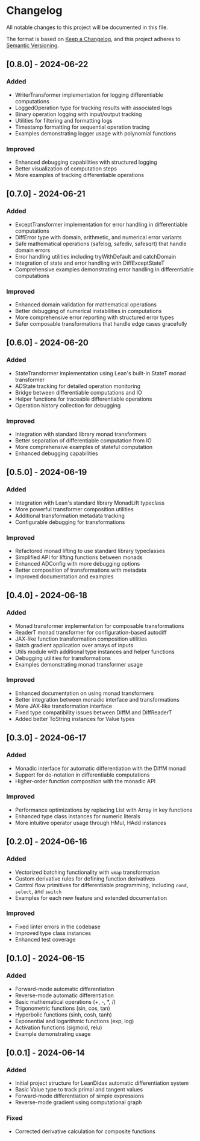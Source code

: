 # Changelog

All notable changes to this project will be documented in this file.

The format is based on [Keep a Changelog](https://keepachangelog.com/en/1.0.0/),
and this project adheres to [Semantic Versioning](https://semver.org/spec/v2.0.0.html).

## [0.8.0] - 2024-06-22

### Added
- WriterTransformer implementation for logging differentiable computations
- LoggedOperation type for tracking results with associated logs
- Binary operation logging with input/output tracking
- Utilities for filtering and formatting logs
- Timestamp formatting for sequential operation tracing
- Examples demonstrating logger usage with polynomial functions

### Improved
- Enhanced debugging capabilities with structured logging
- Better visualization of computation steps
- More examples of tracking differentiable operations

## [0.7.0] - 2024-06-21

### Added
- ExceptTransformer implementation for error handling in differentiable computations
- DiffError type with domain, arithmetic, and numerical error variants
- Safe mathematical operations (safelog, safediv, safesqrt) that handle domain errors
- Error handling utilities including tryWithDefault and catchDomain
- Integration of state and error handling with DiffExceptStateT
- Comprehensive examples demonstrating error handling in differentiable computations

### Improved
- Enhanced domain validation for mathematical operations
- Better debugging of numerical instabilities in computations
- More comprehensive error reporting with structured error types
- Safer composable transformations that handle edge cases gracefully

## [0.6.0] - 2024-06-20

### Added
- StateTransformer implementation using Lean's built-in StateT monad transformer
- ADState tracking for detailed operation monitoring
- Bridge between differentiable computations and IO
- Helper functions for traceable differentiable operations
- Operation history collection for debugging

### Improved
- Integration with standard library monad transformers
- Better separation of differentiable computation from IO
- More comprehensive examples of stateful computation
- Enhanced debugging capabilities

## [0.5.0] - 2024-06-19

### Added
- Integration with Lean's standard library MonadLift typeclass
- More powerful transformer composition utilities
- Additional transformation metadata tracking
- Configurable debugging for transformations

### Improved
- Refactored monad lifting to use standard library typeclasses
- Simplified API for lifting functions between monads
- Enhanced ADConfig with more debugging options
- Better composition of transformations with metadata
- Improved documentation and examples

## [0.4.0] - 2024-06-18

### Added
- Monad transformer implementation for composable transformations
- ReaderT monad transformer for configuration-based autodiff
- JAX-like function transformation composition utilities
- Batch gradient application over arrays of inputs
- Utils module with additional type instances and helper functions
- Debugging utilities for transformations
- Examples demonstrating monad transformer usage

### Improved
- Enhanced documentation on using monad transformers
- Better integration between monadic interface and transformations
- More JAX-like transformation interface
- Fixed type compatibility issues between DiffM and DiffReaderT
- Added better ToString instances for Value types

## [0.3.0] - 2024-06-17

### Added
- Monadic interface for automatic differentiation with the DiffM monad
- Support for do-notation in differentiable computations
- Higher-order function composition with the monadic API

### Improved
- Performance optimizations by replacing List with Array in key functions
- Enhanced type class instances for numeric literals
- More intuitive operator usage through HMul, HAdd instances

## [0.2.0] - 2024-06-16

### Added
- Vectorized batching functionality with `vmap` transformation
- Custom derivative rules for defining function derivatives
- Control flow primitives for differentiable programming, including `cond`, `select`, and `switch`
- Examples for each new feature and extended documentation

### Improved
- Fixed linter errors in the codebase
- Improved type class instances
- Enhanced test coverage

## [0.1.0] - 2024-06-15

### Added
- Forward-mode automatic differentiation
- Reverse-mode automatic differentiation
- Basic mathematical operations (+, -, *, /)
- Trigonometric functions (sin, cos, tan)
- Hyperbolic functions (sinh, cosh, tanh)
- Exponential and logarithmic functions (exp, log)
- Activation functions (sigmoid, relu)
- Example demonstrating usage

## [0.0.1] - 2024-06-14

### Added
- Initial project structure for LeanDidax automatic differentiation system
- Basic Value type to track primal and tangent values
- Forward-mode differentiation of simple expressions
- Reverse-mode gradient using computational graph

### Fixed
- Corrected derivative calculation for composite functions 